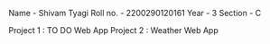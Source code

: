 Name - Shivam Tyagi
Roll no. - 2200290120161
Year - 3
Section - C

Project 1 : TO DO Web App
Project 2 : Weather Web App